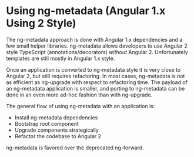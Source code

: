 # Using ng-metadata \(Angular 1.x Using 2 Style\)

The ng-metadata approach is done with Angular 1.x dependencies and a few small helper libraries. ng-metadata allows developers to use Angular 2 style TypeScript \(annotations/decorators\) _without_ Angular 2. Unfortunately templates are still mostly in Angular 1.x style.

Once an application is converted to ng-metadata style it is very close to Angular 2, but still requires refactoring. In most cases, ng-metadata is not as efficient as ng-upgrade with respect to refactoring time. The payload of an ng-metadata application is smaller, and porting to ng-metadata can be done in an even more ad-hoc fashion than with ng-upgrade.

The general flow of using ng-metadata with an application is:

* Install ng-metadata dependencies
* Bootstrap root component
* Upgrade components strategically
* Refactor the codebase to Angular 2

ng-metadata is favored over the deprecated ng-forward.

